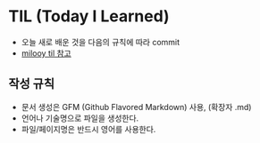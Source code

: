 # TIL (Today I Learned)
- 오늘 새로 배운 것을 다음의 규칙에 따라 commit 
- [milooy til 참고](https://github.com/milooy/TIL)

## 작성 규칙
- 문서 생성은 GFM (Github Flavored Markdown) 사용, (확장자 .md)
- 언어나 기술명으로 파일을 생성한다.
- 파일/페이지명은 반드시 영어를 사용한다.
  
